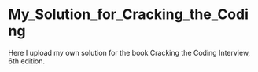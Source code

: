 # My_Solution_for_Cracking_the_Coding
Here I upload my own solution for the book Cracking the Coding Interview, 6th edition.
